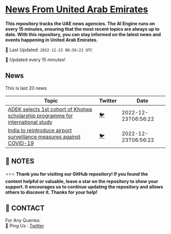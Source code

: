 [News From United Arab Emirates](https://github.com/UAE-Camel/News)
==========

**This repository tracks the UAE news agencies. 
The AI Engine runs on every 15 minutes, ensuring that the most recent topics are always up to date. 
With this repository, you can stay informed on the latest news and events happening in United Arab Emirates.**


📆 Last Updated: `2022-12-23 06:56:22 UTC`

🔧 Updated every 15 minutes!


## News

This is last 20 news

| Topic | Twitter | Date |
| ------------ | --- | ------- |
| [ADEK selects 1st cohort of Khotwa scholarship programme for international study](https://github.com/UAE-Camel/News/blob/main/markdown/1395303113832.md) | [🐦](https://twitter.com/UAECamelNews/status/1606181901290594304) | 2022-12-23T06:56:22
| [India to reintroduce airport surveillance measures against COVID-19](https://github.com/UAE-Camel/News/blob/main/markdown/1395303113867.md) | [🐦](https://twitter.com/UAECamelNews/status/1606181901290594304) | 2022-12-23T06:56:22




## 📝 NOTES

⭐⭐⭐ **Thank you for visiting our GitHub repository! If you found the content helpful or valuable, leave a star on the repository to show your support. It encourages us to continue updating the repository and allows others to discover it. Thanks for your help!**

## 📨 CONTACT

 For Any Queries:  
            🏓 Ping Us : [Twitter](https://twitter.com/UAECamelNews)